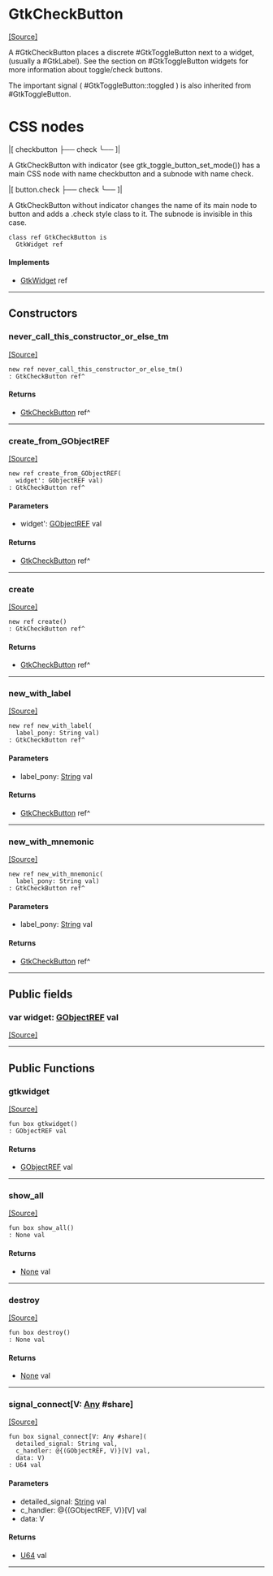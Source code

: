 # GtkCheckButton
<span class="source-link">[[Source]](src/gtk3/GtkCheckButton.md#L6)</span>

A #GtkCheckButton places a discrete #GtkToggleButton next to a widget,
(usually a #GtkLabel). See the section on #GtkToggleButton widgets for
more information about toggle/check buttons.

The important signal ( #GtkToggleButton::toggled ) is also inherited from
#GtkToggleButton.

# CSS nodes

|[<!-- language="plain" -->
checkbutton
├── check
╰── <child>
]|

A GtkCheckButton with indicator (see gtk_toggle_button_set_mode()) has a
main CSS node with name checkbutton and a subnode with name check.

|[<!-- language="plain" -->
button.check
├── check
╰── <child>
]|

A GtkCheckButton without indicator changes the name of its main node
to button and adds a .check style class to it. The subnode is invisible
in this case.


```pony
class ref GtkCheckButton is
  GtkWidget ref
```

#### Implements

* [GtkWidget](gtk3-GtkWidget.md) ref

---

## Constructors

### never_call_this_constructor_or_else_tm
<span class="source-link">[[Source]](src/gtk3/GtkCheckButton.md#L39)</span>


```pony
new ref never_call_this_constructor_or_else_tm()
: GtkCheckButton ref^
```

#### Returns

* [GtkCheckButton](gtk3-GtkCheckButton.md) ref^

---

### create_from_GObjectREF
<span class="source-link">[[Source]](src/gtk3/GtkCheckButton.md#L42)</span>


```pony
new ref create_from_GObjectREF(
  widget': GObjectREF val)
: GtkCheckButton ref^
```
#### Parameters

*   widget': [GObjectREF](gtk3-..-gobject-GObjectREF.md) val

#### Returns

* [GtkCheckButton](gtk3-GtkCheckButton.md) ref^

---

### create
<span class="source-link">[[Source]](src/gtk3/GtkCheckButton.md#L46)</span>


```pony
new ref create()
: GtkCheckButton ref^
```

#### Returns

* [GtkCheckButton](gtk3-GtkCheckButton.md) ref^

---

### new_with_label
<span class="source-link">[[Source]](src/gtk3/GtkCheckButton.md#L49)</span>


```pony
new ref new_with_label(
  label_pony: String val)
: GtkCheckButton ref^
```
#### Parameters

*   label_pony: [String](builtin-String.md) val

#### Returns

* [GtkCheckButton](gtk3-GtkCheckButton.md) ref^

---

### new_with_mnemonic
<span class="source-link">[[Source]](src/gtk3/GtkCheckButton.md#L52)</span>


```pony
new ref new_with_mnemonic(
  label_pony: String val)
: GtkCheckButton ref^
```
#### Parameters

*   label_pony: [String](builtin-String.md) val

#### Returns

* [GtkCheckButton](gtk3-GtkCheckButton.md) ref^

---

## Public fields

### var widget: [GObjectREF](gtk3-..-gobject-GObjectREF.md) val
<span class="source-link">[[Source]](src/gtk3/GtkCheckButton.md#L36)</span>



---

## Public Functions

### gtkwidget
<span class="source-link">[[Source]](src/gtk3/GtkCheckButton.md#L38)</span>


```pony
fun box gtkwidget()
: GObjectREF val
```

#### Returns

* [GObjectREF](gtk3-..-gobject-GObjectREF.md) val

---

### show_all
<span class="source-link">[[Source]](src/gtk3/GtkWidget.md#L4)</span>


```pony
fun box show_all()
: None val
```

#### Returns

* [None](builtin-None.md) val

---

### destroy
<span class="source-link">[[Source]](src/gtk3/GtkWidget.md#L7)</span>


```pony
fun box destroy()
: None val
```

#### Returns

* [None](builtin-None.md) val

---

### signal_connect\[V: [Any](builtin-Any.md) #share\]
<span class="source-link">[[Source]](src/gtk3/GtkWidget.md#L10)</span>


```pony
fun box signal_connect[V: Any #share](
  detailed_signal: String val,
  c_handler: @{(GObjectREF, V)}[V] val,
  data: V)
: U64 val
```
#### Parameters

*   detailed_signal: [String](builtin-String.md) val
*   c_handler: @{(GObjectREF, V)}[V] val
*   data: V

#### Returns

* [U64](builtin-U64.md) val

---


